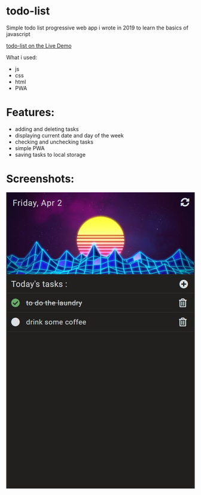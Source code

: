 # todo-list
Simple todo list progressive web app i wrote in 2019 to learn the basics of javascript

[todo-list on the Live Demo](https://janskiba.github.io/todo-list/)

What i used:
- js
- css
- html
- PWA

# Features:
- adding and deleting tasks
- displaying current date and day of the week
- checking and unchecking tasks
- simple PWA
- saving tasks to local storage

# Screenshots:
<img src="./imgs/screenshot.jpg">